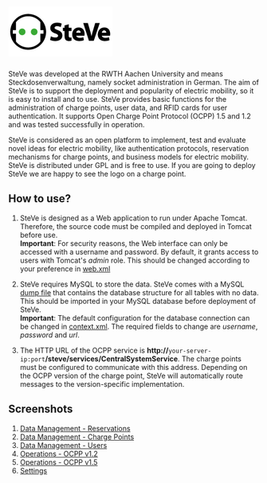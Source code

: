 ![SteVe](src/main/webapp/logo.png)
=====

SteVe was developed at the RWTH Aachen University and means Steckdosenverwaltung, namely socket administration in German. The aim of SteVe is to support the deployment and popularity of electric mobility, so it is easy to install and to use. SteVe provides basic functions for the administration of charge points, user data, and RFID cards for user authentication. It supports Open Charge Point Protocol (OCPP) 1.5 and 1.2 and was tested successfully in operation.

SteVe is considered as an open platform to implement, test and evaluate novel ideas for electric mobility, like authentication protocols, reservation mechanisms for charge points, and business models for electric mobility. SteVe is distributed under GPL and is free to use. If you are going to deploy SteVe we are happy to see the logo on a charge point.

How to use?
-----

1. SteVe is designed as a Web application to run under Apache Tomcat. Therefore, the source code must be compiled and deployed in Tomcat before use.  
**Important**: For security reasons, the Web interface can only be accessed with a username and password. By default, it grants access to users with Tomcat's *admin* role. This should be changed according to your preference in [web.xml](src/main/webapp/WEB-INF/web.xml)

2. SteVe requires MySQL to store the data. SteVe comes with a MySQL [dump file](resources/db/stevedb-v0.6.6.sql) that contains the database structure for all tables with no data. This should be imported in your MySQL database before deployment of SteVe.  
**Important**: The default configuration for the database connection can be changed in [context.xml](src/main/webapp/META-INF/context.xml). The required fields to change are *username*, *password* and *url*.

3. The HTTP URL of the OCPP service is **http://**`your-server-ip:port`**/steve/services/CentralSystemService**. The charge points must be configured to communicate with this address. Depending on the OCPP version of the charge point, SteVe will automatically route messages to the version-specific implementation.

Screenshots
-----
1. [Data Management - Reservations](https://raw.github.com/RWTH-i5-IDSG/steve/master/resources/screenshots/reservations.png)
2. [Data Management - Charge Points](https://raw.github.com/RWTH-i5-IDSG/steve/master/resources/screenshots/chargepoints.png)
3. [Data Management - Users](https://raw.github.com/RWTH-i5-IDSG/steve/master/resources/screenshots/users.png)
4. [Operations - OCPP v1.2](https://raw.github.com/RWTH-i5-IDSG/steve/master/resources/screenshots/ocpp12.png)
5. [Operations - OCPP v1.5](https://raw.github.com/RWTH-i5-IDSG/steve/master/resources/screenshots/ocpp15.png)
6. [Settings](https://raw.github.com/RWTH-i5-IDSG/steve/master/screenshots/resources/settings.png)
